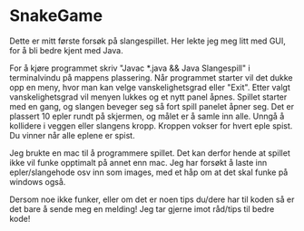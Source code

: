 # SnakeGame

Dette er mitt første forsøk på slangespillet.
Her lekte jeg meg litt med GUI, for å bli bedre kjent med Java.

For å kjøre programmet skriv "Javac *.java && Java Slangespill" i terminalvindu på mappens plassering.
Når programmet starter vil det dukke opp en meny, hvor man kan velge vanskelighetsgrad eller "Exit".
Etter valgt vanskelighetsgrad vil menyen lukkes og et nytt panel åpnes.
Spillet starter med en gang, og slangen beveger seg så fort spill panelet åpner seg.
Det er plassert 10 epler rundt på skjermen, og målet er å samle inn alle. 
Unngå å kollidere i veggen eller slangens kropp. Kroppen vokser for hvert eple spist.
Du vinner når alle eplene er spist.

Jeg brukte en mac til å programmere spillet. Det kan derfor hende at spillet ikke vil funke opptimalt på annet enn mac.
Jeg har forsøkt å laste inn epler/slangehode osv inn som images, med et håp om at det skal funke på windows også.

Dersom noe ikke funker, eller om det er noen tips du/dere har til koden så er det bare å sende meg en melding!
Jeg tar gjerne imot råd/tips til bedre kode!
